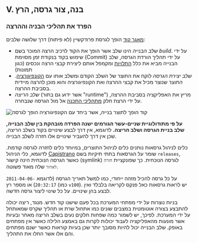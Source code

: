 ## V. בנה, צור גרסה, הרץ
### הפרד את תהליכי הבניה וההרצה

[מאגר קוד](./codebase) הופך לגרסת פרודקשיין (לא פיתוח) דרך שלושה שלבים:

* *שלב הבנייה* הינו שלב אשר הופך את הקוד לרכיב הרצה המוכר בשם *build*. על ידי שימוש בקוד בנקודת זמן מסוימת (Commit) על ידי תהליך הורדת הגרסה, שלב הבנייה מביא את כלל [התלויות](./dependencies) ומקמפל אותם ליצירת קבצי הרצה ונכסים (כגון תמונות)
* *שלב יצירת הגרסה* לוקח את התוצר של השלב הקודם ומשלב אותו עם [הקונפיגורציה](./config). *התוצר* שנוצר מכיל את קבצי ההרצה ואת הקונפיגורציה והוא מוכן להרצה מיידית בסביבת ההרצה.
* *שלב הריצה* (אשר ידוע גם בתור "runtime") מריץ את האפליקציה בסביבת ההרצה, על ידי הרצת חלק [מתהליכי התכנה](./processes) אל מול הגרסה שנבחרה.

![קוד הופך לתוצר בנייה, אשר ביחד עם הקונפיגורציה הופך לגרסה](/images/release.png)

**על פי מתודולוגיית שניים-עשר הגורמים ישנה הפרדה מובהקת בין שלב הבנייה, שלב בניית הגרסה ושלב הריצה.** לדוגמא, אין דרך לבצע שינויים בקוד בשלב הריצה, שכן אין דרך להעביר שינויים אלו חזרה לשלב הבנייה.

כלים לניהול גרסאות נותנים כלים לניהול התוצרים, במיוחד כלים לחזרה לגרסה קודמת. לדוגמא, כלי הניהול [Capistrano](https://github.com/capistrano/capistrano/wiki) שומר על הגרסאות בתתי תיקיות בשם `releases`, כאשר הגרסה הנוכחית הינה קישור (symlink) לגרסה הנוכחית. כך שפונקציית `חזרה לאחור` שלה מאוד פשוטה.

על כל גרסה להכיל מזהה ייחודי, כמו למשל תאריך הגרסה (לדוגמא `2011-04-06-20:32:17`) או מספר רץ (כמו `v100`). יש לראות גרסאות כאל פנקס לקריאה בלבלד ואין לבצע בהן שינויים. על כל שינוי ליצור גרסה חדשה.

בניות נוצרות על ידי מפתחי המערכת בכל פעם שישנו קוד חדש. מנגד, ריצה יכולה להתבצע בצורה אוטומטית במצבים שונים כמו אתחול שרת או תהליך שקרס שמאותחל על ידי המערכת. לפיכך, יש לשמור כמה שפחות חלקים נעים בשלב הריצה מאחר ובעיות אשר מונעות מהאפליקציה לעבוד יכולות לקרות גם באמצע הלילה כאשר אין מפתחים באופק. שלב הבנייה יכול להיות מסובך יותר שכן בעיות קוראות כאשר ישנם מפתחים והם אלו אשר החלו את התהליך.